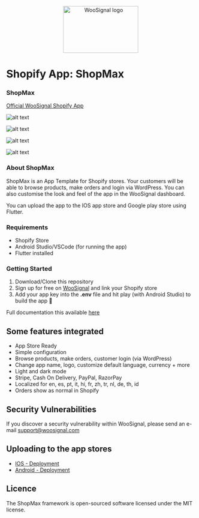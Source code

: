 <p align="center">
  <img width="200" height="125" src="https://woosignal.com/images/woosignal_logo_stripe_blue.png" alt="WooSignal logo">
</p>

# Shopify App: ShopMax

### ShopMax

[Official WooSignal Shopify App](https://woosignal.com)

![alt text](https://woosignal.com/images/woocommerce_app_preview_2.png "Shopify app checkout experience")

![alt text](https://woosignal.com/images/woocommerce_app_preview_3.png "Shopify app Login/Register for customers via WordPress")

![alt text](https://woosignal.com/images/woocommerce_app_preview_1.png "Full integration with Shopify")

![alt text](https://woosignal.com/images/mock_dark_light_mode.png "Dark and light mode shopping")

### About ShopMax

ShopMax is an App Template for Shopify stores. Your customers will be able to browse products, make orders and login via WordPress. You can also customise the look and feel of the app in the WooSignal dashboard.

You can upload the app to the IOS app store and Google play store using Flutter.

### Requirements

- Shopify Store
- Android Studio/VSCode (for running the app)
- Flutter installed

### Getting Started

1. Download/Clone this repository
2. Sign up for free on [WooSignal](https://woosignal.com) and link your Shopify store
3. Add your app key into the **.env** file and hit play (with Android Studio) to build the app 🥳

Full documentation this available [here](https://woosignal.com/docs/app/shopmax)

## Some features integrated

- App Store Ready
- Simple configuration
- Browse products, make orders, customer login (via WordPress)
- Change app name, logo, customize default language, currency + more
- Light and dark mode
- Stripe, Cash On Delivery, PayPal, RazorPay
- Localized for en, es, pt, it, hi, fr, zh, tr, nl, de, th, id
- Orders show as normal in Shopify

## Security Vulnerabilities
If you discover a security vulnerability within WooSignal, please send an e-mail support@woosignal.com

## Uploading to the app stores

- [IOS - Deployment](https://flutter.dev/docs/deployment/ios)
- [Android - Deployment](https://flutter.dev/docs/deployment/android)

## Licence
The ShopMax framework is open-sourced software licensed under the MIT license.
